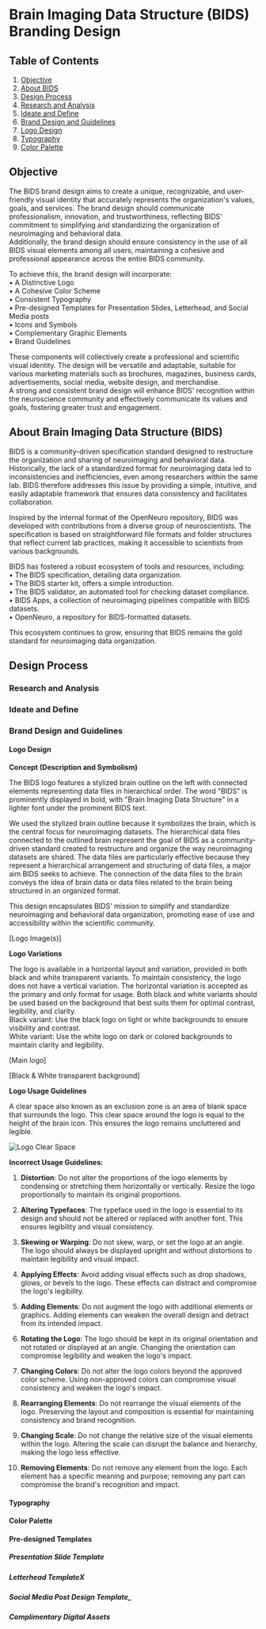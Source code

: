 # Brain Imaging Data Structure (BIDS) Branding Design

## Table of Contents
1. [Objective](#objective)
2. [About BIDS](#about-brain-imaging-data-structure-bids)
3. [Design Process](#design-process)
4. [Research and Analysis](#research-and-analysis)
5. [Ideate and Define](#ideate-and-define)
6. [Brand Design and Guidelines](#brand-design-and-guidelines)
7. [Logo Design](#logo-design)
8. [Typography](#typography)
9. [Color Palette](#color-palette)

## Objective
The BIDS brand design aims to create a unique, recognizable, and user-friendly visual identity that accurately represents the organization's values, goals, and services. The brand design should communicate professionalism, innovation, and trustworthiness, reflecting BIDS' commitment to simplifying and standardizing the organization of neuroimaging and behavioral data.<br>
Additionally, the brand design should ensure consistency in the use of all BIDS visual elements among all users, maintaining a cohesive and professional appearance across the entire BIDS community.

To achieve this, the brand design will incorporate:<br>
•	A Distinctive Logo<br>
•	A Cohesive Color Scheme<br>
•	Consistent Typography<br>
•	Pre-designed Templates for Presentation Slides, Letterhead, and Social Media posts <br>
•	Icons and Symbols<br>
•	Complementary Graphic Elements<br>
•	Brand Guidelines<br>

These components will collectively create a professional and scientific visual identity. The design will be versatile and adaptable, suitable for various marketing materials such as brochures, magazines, business cards, advertisements, social media, website design, and merchandise.<br>
A strong and consistent brand design will enhance BIDS' recognition within the neuroscience community and effectively communicate its values and goals, fostering greater trust and engagement.

## About Brain Imaging Data Structure (BIDS)
BIDS is a community-driven specification standard designed to restructure the organization and sharing of neuroimaging and behavioral data. Historically, the lack of a standardized format for neuroimaging data led to inconsistencies and inefficiencies, even among researchers within the same lab. BIDS therefore addresses this issue by providing a simple, intuitive, and easily adaptable framework that ensures data consistency and facilitates collaboration.

Inspired by the internal format of the OpenNeuro repository, BIDS was developed with contributions from a diverse group of neuroscientists. The specification is based on straightforward file formats and folder structures that reflect current lab practices, making it accessible to scientists from various backgrounds.

BIDS has fostered a robust ecosystem of tools and resources, including: <br>
•	The BIDS specification, detailing data organization.<br>
•	The BIDS starter kit, offers a simple introduction.<br>
•	The BIDS validator, an automated tool for checking dataset compliance.<br>
•	BIDS Apps, a collection of neuroimaging pipelines compatible with BIDS datasets.<br>
•	OpenNeuro, a repository for BIDS-formatted datasets.

This ecosystem continues to grow, ensuring that BIDS remains the gold standard for neuroimaging data organization.

## Design Process

### Research and Analysis

### Ideate and Define

### Brand Design and Guidelines

#### Logo Design
**Concept (Description and Symbolism)**

The BIDS logo features a stylized brain outline on the left with connected elements representing data files in hierarchical order. The word "BIDS" is prominently displayed in bold, with "Brain Imaging Data Structure" in a lighter font under the prominent BIDS text.

We used the stylized brain outline because it symbolizes the brain, which is the central focus for neuroimaging datasets. The hierarchical data files connected to the outlined brain represent the goal of BIDS as a community-driven standard created to restructure and organize the way neuroimaging datasets are shared. The data files are particularly effective because they represent a hierarchical arrangement and structuring of data files, a major aim BIDS seeks to achieve. The connection of the data files to the brain conveys the idea of brain data or data files related to the brain being structured in an organized format.

This design encapsulates BIDS' mission to simplify and standardize neuroimaging and behavioral data organization, promoting ease of use and accessibility within the scientific community.

[Logo Image(s)]

**Logo Variations**

The logo is available in a horizontal layout and variation, provided in both black and white transparent variants. To maintain consistency, the logo does not have a vertical variation. The horizontal variation is accepted as the primary and only format for usage. Both black and white variants should be used based on the background that best suits them for optimal contrast, legibility, and clarity. <br>
Black variant: Use the black logo on light or white backgrounds to ensure visibility and contrast. <br>
White variant: Use the white logo on dark or colored backgrounds to maintain clarity and legibility.

[Main logo]

[Black & White transparent background]

**Logo Usage Guidelines**

A clear space also known as an exclusion zone is an area of blank space that surrounds the logo. This clear space around the logo is equal to the height of the brain icon. This ensures the logo remains uncluttered and legible.

![Logo Clear Space](../logo-guide-assets/logo-clear-space.jpg)

**Incorrect Usage Guidelines:**

1. **Distortion**: Do not alter the proportions of the logo elements by condensing or stretching them horizontally or vertically. Resize the logo proportionally to maintain its original proportions.

2. **Altering Typefaces**: The typeface used in the logo is essential to its design and should not be altered or replaced with another font. This ensures legibility and visual consistency.

3. **Skewing or Warping**: Do not skew, warp, or set the logo at an angle. The logo should always be displayed upright and without distortions to maintain legibility and visual impact.

4. **Applying Effects**: Avoid adding visual effects such as drop shadows, glows, or bevels to the logo. These effects can distract and compromise the logo's legibility.

5. **Adding Elements**: Do not augment the logo with additional elements or graphics. Adding elements can weaken the overall design and detract from its intended impact.

6. **Rotating the Logo**: The logo should be kept in its original orientation and not rotated or displayed at an angle. Changing the orientation can compromise legibility and weaken the logo's impact.

7. **Changing Colors**: Do not alter the logo colors beyond the approved color scheme. Using non-approved colors can compromise visual consistency and weaken the logo's impact.

8. **Rearranging Elements**: Do not rearrange the visual elements of the logo. Preserving the layout and composition is essential for maintaining consistency and brand recognition.

9. **Changing Scale**: Do not change the relative size of the visual elements within the logo. Altering the scale can disrupt the balance and hierarchy, making the logo less effective.

10. **Removing Elements**: Do not remove any element from the logo. Each element has a specific meaning and purpose; removing any part can compromise the brand's recognition and impact.

#### Typography

#### Color Palette

#### Pre-designed Templates
##### Presentation Slide Template

##### Letterhead TemplateX

##### Social Media Post Design Template_

##### Complimentary Digital Assets



</body>
</html>
